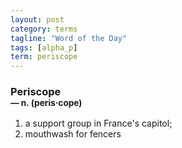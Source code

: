 ```yaml
---
layout: post
category: terms
tagline: "Word of the Day"
tags: [alpha_p]
term: periscope
---
```


<h3>Periscope<br/> <small>&mdash; n. (peris<span>&middot;</span>cope)</small></h3>
<p><ol>
<li>a support group in France's capitol;</li>
<li>mouthwash for fencers</li>
</ol></p>

